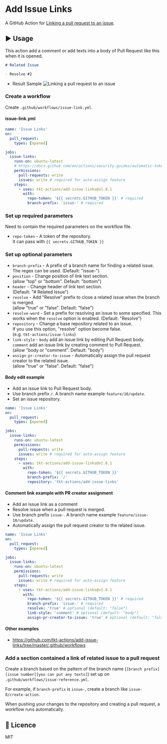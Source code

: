 # Add Issue Links

A GitHub Action for [Linking a pull request to an issue](https://help.github.com/en/enterprise/2.17/user/github/managing-your-work-on-github/linking-a-pull-request-to-an-issue).

## :arrow_forward: Usage

This action add a comment or add texts into a body of Pull Request like this when it is opened.

```md
# Related Issue

- Resolve #2
```

- Result Sample
  ![Linking a pull request to an issue](readmeImages/pull-request.png)

### Create a workflow

Create `.github/workflows/issue-link.yml`.

#### issue-link.yml

```yml
name: 'Issue Links'
on:
  pull_request:
    types: [opened]

jobs:
  issue-links:
    runs-on: ubuntu-latest
    # https://docs.github.com/en/actions/security-guides/automatic-token-authentication#permissions-for-the-github_token
    permissions:
      pull-requests: write
      issues: write # required for auto-assign feature
    steps:
      - uses: tkt-actions/add-issue-links@v1.8.1
        with:
          repo-token: '${{ secrets.GITHUB_TOKEN }}' # required
          branch-prefix: 'issue-' # required
```

### Set up required parameters

Need to contain the required parameters on the workflow file.

- `repo-token` - A token of the repository.  
  It can pass with `{{ secrets.GITHUB_TOKEN }}`

### Set up optional parameters

- `branch-prefix` - A prefix of a branch name for finding a related issue. The regex can be used.
  (Default: "issue-")
- `position` - Change position of link text section.  
  (allow "top" or "bottom". Default: "bottom")
- `header` - Change header of link text section.  
  (Default: "# Related Issue")
- `resolve` - Add "Resolve" prefix to close a related issue when the branch is merged.  
  (allow "true" or "false". Default: "false")
- `resolve-word` - Set a prefix for resolving an issue to some specified.
  This works when the `resolve` option is enabled.
  (Default: "Resolve")
- `repository` - Change a base repository related to an issue.  
  If you use this option, "resolve" option become false.  
  (e.g. `tkt-actions/issue-links`)
- `link-style` - `body` add an issue link by editing Pull Request body.  
  `comment` add an issue link by creating comment to Pull Request.  
  (allow "body or "comment". Default: "body")
- `assign-pr-creator-to-issue` - Automatically assign the pull request creator to the related issue.  
  (allow "true" or "false". Default: "false")

#### Body edit example

- Add an issue link to Pull Request body.
- Use branch prefix `/`. A branch name example `feature/10/update`.
- Set an issue repository.

```yml
name: 'Issue Links'
on:
  pull_request:
    types: [opened]

jobs:
  issue-links:
    runs-on: ubuntu-latest
    permissions:
      pull-requests: write
      issues: write # required for auto-assign feature
    steps:
      - uses: tkt-actions/add-issue-links@v1.8.1
        with:
          repo-token: '${{ secrets.GITHUB_TOKEN }}'
          branch-prefix: '/'
          repository: 'tkt-actions/add-issue-links'
```

#### Comment link example with PR creator assignment

- Add an issue link as a comment
- Resolve issue when a pull request is merged.
- Use branch prefix `issue-`. A branch name example `feature/issue-10/update`.
- Automatically assign the pull request creator to the related issue.

```yml
name: 'Issue Links'
on:
  pull_request:
    types: [opened]

jobs:
  issue-links:
    runs-on: ubuntu-latest
    permissions:
      pull-requests: write
      issues: write # required for auto-assign feature
    steps:
      - uses: tkt-actions/add-issue-links@v1.8.1
        with:
          repo-token: '${{ secrets.GITHUB_TOKEN }}' # required
          branch-prefix: 'issue-' # required
          resolve: 'true' # optional (default: "false")
          link-style: 'comment' # optional (default: "body")
          assign-pr-creator-to-issue: 'true' # optional (default: "false")
```

#### Other examples

- https://github.com/tkt-actions/add-issue-links/tree/master/.github/workflows

### Add a section contained a link of related issue to a pull request

Create a branch based on the pattern of the branch name (`[branch prefix][issue number][you can put any texts]`) set up on `.github/workflows/issue-reference.yml`.

For example, if `branch-prefix` is `issue-`, create a branch like `issue-8/create-action`.

When pushing your changes to the repository and creating a pull request, a workflow runs automatically.

## :memo: Licence

MIT
